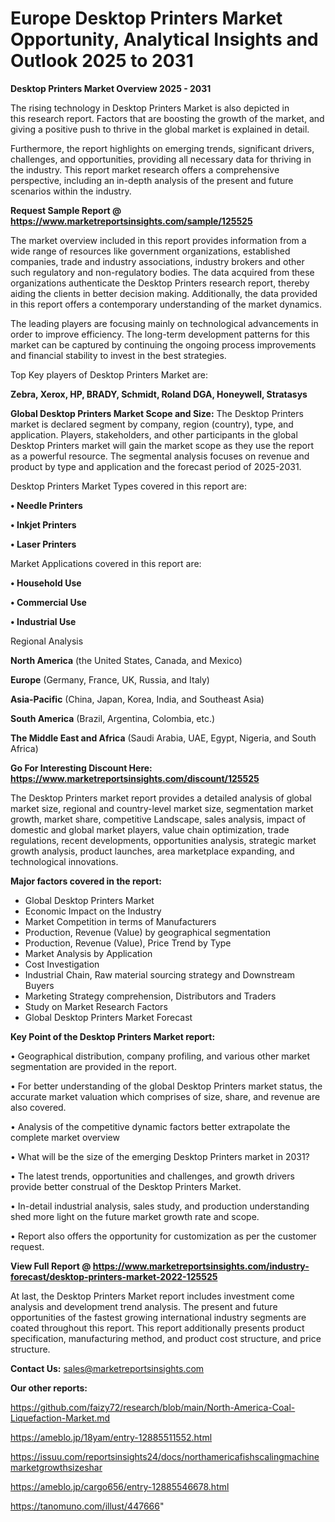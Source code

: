 # Europe Desktop Printers Market Opportunity, Analytical Insights and Outlook 2025 to 2031

<Strong> Desktop Printers Market Overview 2025 - 2031</strong>

The rising technology in Desktop Printers Market is also depicted in this research report. Factors that are boosting the growth of the market, and giving a positive push to thrive in the global market is explained in detail.

Furthermore, the report highlights on emerging trends, significant drivers, challenges, and opportunities, providing all necessary data for thriving in the industry. This report market research offers a comprehensive perspective, including an in-depth analysis of the present and future scenarios within the industry.

<strong>Request Sample Report @ <a href=https://www.marketreportsinsights.com/sample/125525>https://www.marketreportsinsights.com/sample/125525</a></strong>

The market overview included in this report provides information from a wide range of resources like government organizations, established companies, trade and industry associations, industry brokers and other such regulatory and non-regulatory bodies. The data acquired from these organizations authenticate the Desktop Printers research report, thereby aiding the clients in better decision making. Additionally, the data provided in this report offers a contemporary understanding of the market dynamics.

The leading players are focusing mainly on technological advancements in order to improve efficiency. The long-term development patterns for this market can be captured by continuing the ongoing process improvements and financial stability to invest in the best strategies.

Top Key players of Desktop Printers Market are:

<strong>Zebra, Xerox, HP, BRADY, Schmidt, Roland DGA, Honeywell, Stratasys</strong>

<strong><b>Global Desktop Printers Market Scope and Size:</b></strong>
The Desktop Printers market is declared segment by company, region (country), type, and application. Players, stakeholders, and other participants in the global Desktop Printers market will gain the market scope as they use the report as a powerful resource. The segmental analysis focuses on revenue and product by type and application and the forecast period of 2025-2031.

Desktop Printers Market Types covered in this report are:

<strong>• Needle Printers

• Inkjet Printers

• Laser Printers</strong>

Market Applications covered in this report are:

<strong>• Household Use

• Commercial Use

• Industrial Use</strong> 

Regional Analysis

<strong>North America</strong> (the United States, Canada, and Mexico)

<strong>Europe</strong> (Germany, France, UK, Russia, and Italy)

<strong>Asia-Pacific</strong> (China, Japan, Korea, India, and Southeast Asia)

<strong>South America</strong> (Brazil, Argentina, Colombia, etc.)

<strong>The Middle East and Africa</strong> (Saudi Arabia, UAE, Egypt, Nigeria, and South Africa)

<strong>Go For Interesting Discount Here: <a href=https://www.marketreportsinsights.com/discount/125525>https://www.marketreportsinsights.com/discount/125525</a></strong>

The Desktop Printers market report provides a detailed analysis of global market size, regional and country-level market size, segmentation market growth, market share, competitive Landscape, sales analysis, impact of domestic and global market players, value chain optimization, trade regulations, recent developments, opportunities analysis, strategic market growth analysis, product launches, area marketplace expanding, and technological innovations.

<strong><b>Major factors covered in the report:</b></strong>
<ul>
  <li>Global Desktop Printers Market </li>
  <li>Economic Impact on the Industry</li>
  <li>Market Competition in terms of Manufacturers</li>
  <li>Production, Revenue (Value) by geographical segmentation</li>
  <li>Production, Revenue (Value), Price Trend by Type</li>
  <li>Market Analysis by Application</li>
  <li>Cost Investigation</li>
  <li>Industrial Chain, Raw material sourcing strategy and Downstream Buyers</li>
  <li>Marketing Strategy comprehension, Distributors and Traders</li>
  <li>Study on Market Research Factors</li>
  <li>Global Desktop Printers Market Forecast</li>
</ul>

<strong><b>Key Point of the Desktop Printers Market report:</b></strong>

• Geographical distribution, company profiling, and various other market segmentation are provided in the report.

• For better understanding of the global Desktop Printers market status, the accurate market valuation which comprises of size, share, and revenue are also covered.

• Analysis of the competitive dynamic factors better extrapolate the complete market overview

• What will be the size of the emerging Desktop Printers market in 2031?

• The latest trends, opportunities and challenges, and growth drivers provide better construal of the Desktop Printers Market.

• In-detail industrial analysis, sales study, and production understanding shed more light on the future market growth rate and scope.

• Report also offers the opportunity for customization as per the customer request.

<strong><b>View Full Report @ <a href=https://www.marketreportsinsights.com/industry-forecast/desktop-printers-market-2022-125525>https://www.marketreportsinsights.com/industry-forecast/desktop-printers-market-2022-125525</a></b></strong>


At last, the Desktop Printers Market report includes investment come analysis and development trend analysis. The present and future opportunities of the fastest growing international industry segments are coated throughout this report. This report additionally presents product specification, manufacturing method, and product cost structure, and price structure.

<strong>Contact Us:</strong>
sales@marketreportsinsights.com

<strong>Our other reports:</strong>

<a href=https://github.com/faizy72/research/blob/main/North-America-Coal-Liquefaction-Market.md>https://github.com/faizy72/research/blob/main/North-America-Coal-Liquefaction-Market.md</a>

<a href=https://ameblo.jp/18yam/entry-12885511552.html>https://ameblo.jp/18yam/entry-12885511552.html</a>

<a href=https://issuu.com/reportsinsights24/docs/northamericafishscalingmachinemarketgrowthsizeshar>https://issuu.com/reportsinsights24/docs/northamericafishscalingmachinemarketgrowthsizeshar</a>

<a href=https://ameblo.jp/cargo656/entry-12885546678.html>https://ameblo.jp/cargo656/entry-12885546678.html</a>

<a href=https://tanomuno.com/illust/447666>https://tanomuno.com/illust/447666</a>"
